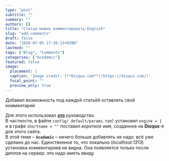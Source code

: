 ```yaml
---
type: "post"
subtitle: ""
summary: ""
authors: []
title: "Статьи можно комментировать-English"
slug: "add-comments"
draft: false
date: "2020-07-05 17:30:13+0300"  
lastmod: ""
tags: ["Blog", "Comments"]
categories: ["Academic"]
featured: false
image:
  placement: 1
  caption: 'Image credit: [**Disqus.com**](https://disqus.com/)'
  focal_point: ""
  preview_only: true
---
```


Добавил возможность под каждой статьёй оставлять свой комментарий
<!--more-->
Для этого использовал [**это**](https://sourcethemes.com/academic/docs/customization/#comments) руководство.  
В частности, в файле `config/_default/params.toml` установил `engine = 1` и в графе `shortname = ""` поставил *короткое имя*, созданное на **Disqus**-e для этого сайта.  
В этой теме – **`Academic`** – ничего больше добавлять не надо: всё уже сделано до нас. Единственное то, что локально (*localhost:1313*) установка комментариев не видна. Она появляется только после деплоя на сервер: это надо иметь ввиду
